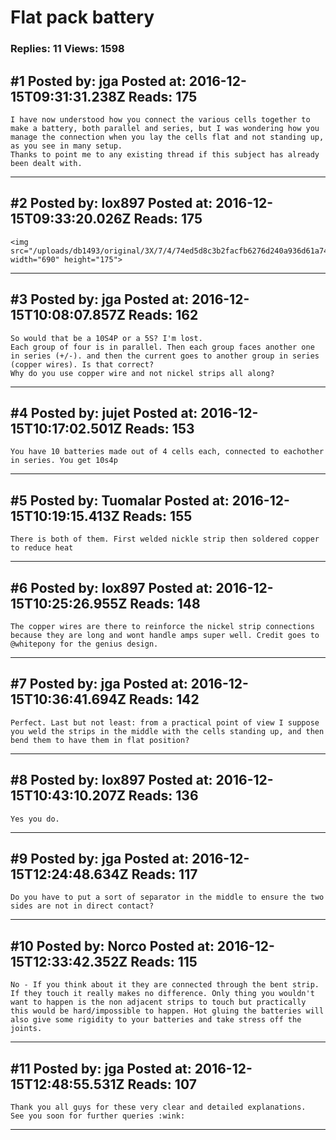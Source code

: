 # Flat pack battery

### Replies: 11 Views: 1598

## \#1 Posted by: jga Posted at: 2016-12-15T09:31:31.238Z Reads: 175

```
I have now understood how you connect the various cells together to make a battery, both parallel and series, but I was wondering how you manage the connection when you lay the cells flat and not standing up, as you see in many setup.
Thanks to point me to any existing thread if this subject has already been dealt with.
```

---
## \#2 Posted by: lox897 Posted at: 2016-12-15T09:33:20.026Z Reads: 175

```
<img src="/uploads/db1493/original/3X/7/4/74ed5d8c3b2facfb6276d240a936d61a74362554.jpeg" width="690" height="175">
```

---
## \#3 Posted by: jga Posted at: 2016-12-15T10:08:07.857Z Reads: 162

```
So would that be a 10S4P or a 5S? I'm lost.
Each group of four is in parallel. Then each group faces another one in series (+/-). and then the current goes to another group in series (copper wires). Is that correct?
Why do you use copper wire and not nickel strips all along?
```

---
## \#4 Posted by: jujet Posted at: 2016-12-15T10:17:02.501Z Reads: 153

```
You have 10 batteries made out of 4 cells each, connected to eachother in series. You get 10s4p
```

---
## \#5 Posted by: Tuomalar Posted at: 2016-12-15T10:19:15.413Z Reads: 155

```
There is both of them. First welded nickle strip then soldered copper to reduce heat
```

---
## \#6 Posted by: lox897 Posted at: 2016-12-15T10:25:26.955Z Reads: 148

```
The copper wires are there to reinforce the nickel strip connections because they are long and wont handle amps super well. Credit goes to @whitepony for the genius design.
```

---
## \#7 Posted by: jga Posted at: 2016-12-15T10:36:41.694Z Reads: 142

```
Perfect. Last but not least: from a practical point of view I suppose you weld the strips in the middle with the cells standing up, and then bend them to have them in flat position?
```

---
## \#8 Posted by: lox897 Posted at: 2016-12-15T10:43:10.207Z Reads: 136

```
Yes you do.
```

---
## \#9 Posted by: jga Posted at: 2016-12-15T12:24:48.634Z Reads: 117

```
Do you have to put a sort of separator in the middle to ensure the two sides are not in direct contact?
```

---
## \#10 Posted by: Norco Posted at: 2016-12-15T12:33:42.352Z Reads: 115

```
No - If you think about it they are connected through the bent strip. If they touch it really makes no difference. Only thing you wouldn't want to happen is the non adjacent strips to touch but practically this would be hard/impossible to happen. Hot gluing the batteries will also give some rigidity to your batteries and take stress off the joints.
```

---
## \#11 Posted by: jga Posted at: 2016-12-15T12:48:55.531Z Reads: 107

```
Thank you all guys for these very clear and detailed explanations.
See you soon for further queries :wink:
```

---

